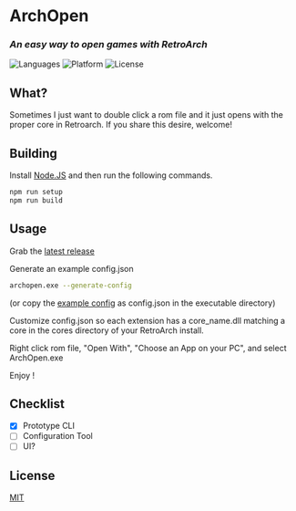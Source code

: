 # ArchOpen
### _An easy way to open games with RetroArch_
![Languages](https://badgen.net/badge/language/Node.JS/green) ![Platform](https://badgen.net/badge/platform/Windows/blue) ![License](https://badgen.net/badge/license/MIT/red)

## What?
Sometimes I just want to double click a rom file and it just opens with the proper core in Retroarch.
If you share this desire, welcome!

## Building
Install [Node.JS](https://nodejs.org/en/) and then run the following commands.
```sh
npm run setup
npm run build
```

## Usage
Grab the [latest release](https://github.com/ZombieNW/ArchOpen/releases)

Generate an example config.json
```sh
archopen.exe --generate-config
```
(or copy the [example config](https://github.com/ZombieNW/ArchOpen/blob/main/example_config.json) as config.json in the executable directory)

Customize config.json so each extension has a core_name.dll matching a core in the cores directory of your RetroArch install.

Right click rom file, "Open With", "Choose an App on your PC", and select ArchOpen.exe

Enjoy !

## Checklist

- [x] Prototype CLI
- [ ] Configuration Tool
- [ ] UI?

## License
[MIT](https://choosealicense.com/licenses/mit/)